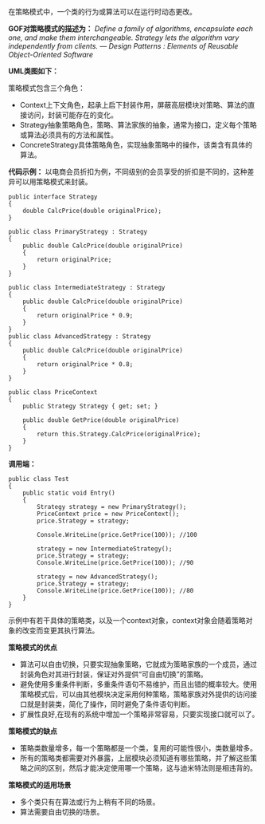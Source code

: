 
在策略模式中，一个类的行为或算法可以在运行时动态更改。

**GOF对策略模式的描述为：**
*Define a family of algorithms, encapsulate each one, and make them interchangeable. Strategy lets the algorithm vary independently from clients.*
*— Design Patterns : Elements of Reusable Object-Oriented Software*

**UML类图如下：**

策略模式包含三个角色：
- Context上下文角色，起承上启下封装作用，屏蔽高层模块对策略、算法的直接访问，封装可能存在的变化。
- Strategy抽象策略角色，策略、算法家族的抽象，通常为接口，定义每个策略或算法必须具有的方法和属性。
- ConcreteStrategy具体策略角色，实现抽象策略中的操作，该类含有具体的算法。

**代码示例：**
以电商会员折扣为例，不同级别的会员享受的折扣是不同的，这种差异可以用策略模式来封装。
```
public interface Strategy
{
    double CalcPrice(double originalPrice);
}

public class PrimaryStrategy : Strategy
{
    public double CalcPrice(double originalPrice)
    {
        return originalPrice;
    }
}

public class IntermediateStrategy : Strategy
{
    public double CalcPrice(double originalPrice)
    {
        return originalPrice * 0.9;
    }
}
public class AdvancedStrategy : Strategy
{
    public double CalcPrice(double originalPrice)
    {
        return originalPrice * 0.8;
    }
}

public class PriceContext
{
    public Strategy Strategy { get; set; }

    public double GetPrice(double originalPrice)
    {
        return this.Strategy.CalcPrice(originalPrice);
    }
}
```
**调用端：**
```
public class Test
{
    public static void Entry()
    {
        Strategy strategy = new PrimaryStrategy();
        PriceContext price = new PriceContext();
        price.Strategy = strategy;

        Console.WriteLine(price.GetPrice(100)); //100

        strategy = new IntermediateStrategy();
        price.Strategy = strategy;
        Console.WriteLine(price.GetPrice(100)); //90

        strategy = new AdvancedStrategy();
        price.Strategy = strategy;
        Console.WriteLine(price.GetPrice(100)); //80
    }
}
```

示例中有若干具体的策略类，以及一个context对象，context对象会随着策略对象的改变而变更其执行算法。

**策略模式的优点**
- 算法可以自由切换，只要实现抽象策略，它就成为策略家族的一个成员，通过封装角色对其进行封装，保证对外提供“可自由切换”的策略。
- 避免使用多重条件判断，多重条件语句不易维护，而且出错的概率较大。使用策略模式后，可以由其他模块决定采用何种策略，策略家族对外提供的访问接口就是封装类，简化了操作，同时避免了条件语句判断。
- 扩展性良好,在现有的系统中增加一个策略非常容易，只要实现接口就可以了。

**策略模式的缺点**

- 策略类数量增多，每一个策略都是一个类，复用的可能性很小，类数量增多。
- 所有的策略类都需要对外暴露，上层模块必须知道有哪些策略，并了解这些策略之间的区别，然后才能决定使用哪一个策略，这与迪米特法则是相违背的。

**策略模式的适用场景**
- 多个类只有在算法或行为上稍有不同的场景。
- 算法需要自由切换的场景。